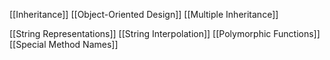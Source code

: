 [[Inheritance]]
[[Object-Oriented Design]]
[[Multiple Inheritance]]

[[String Representations]]
[[String Interpolation]]
[[Polymorphic Functions]]
[[Special Method Names]]